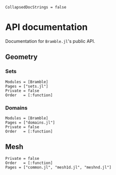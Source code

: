 ```@meta
CollapsedDocStrings = false
```

# API documentation
Documentation for `Bramble.jl`'s public API.
<!---
## Contents

```@contents
Pages = ["internals.md"]
Depth = 2:2
```

## Index

```@index
Pages = ["internals.md"]
```
-->
## Geometry

### Sets 
```@autodocs
Modules = [Bramble]
Pages = ["sets.jl"]
Private = false
Order   = [:function]
```

### Domains
```@autodocs
Modules = [Bramble]
Pages = ["domains.jl"]
Private = false
Order   = [:function]
```


## Mesh
```@autodocs
Private = false
Order   = [:function]
Pages = ["common.jl", "mesh1d.jl", "meshnd.jl"]
```